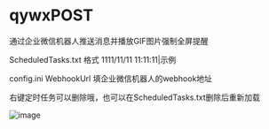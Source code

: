 # qywxPOST
通过企业微信机器人推送消息并播放GIF图片强制全屏提醒   

ScheduledTasks.txt 格式 1111/11/11 11:11:11|示例   

config.ini WebhookUrl 填企业微信机器人的webhook地址   

右键定时任务可以删除哦，也可以在ScheduledTasks.txt删除后重新加载   

![image](https://raw.githubusercontent.com/nomoneynolife/qywxPOST/main/123ss.gif)
